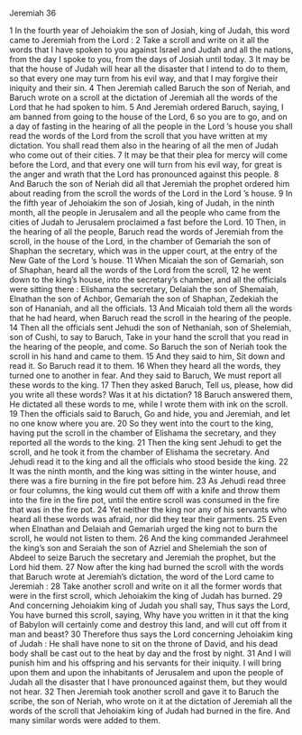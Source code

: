 Jeremiah 36

1	In the fourth year of Jehoiakim the son of Josiah, king of Judah, this word came to Jeremiah from the Lord :
2	Take a scroll and write on it all the words that I have spoken to you against Israel and Judah and all the nations, from the day I spoke to you, from the days of Josiah until today.
3	It may be that the house of Judah will hear all the disaster that I intend to do to them, so that every one may turn from his evil way, and that I may forgive their iniquity and their sin.
4	Then Jeremiah called Baruch the son of Neriah, and Baruch wrote on a scroll at the dictation of Jeremiah all the words of the Lord that he had spoken to him.
5	And Jeremiah ordered Baruch, saying, I am banned from going to the house of the Lord,
6	so you are to go, and on a day of fasting in the hearing of all the people in the Lord ’s house you shall read the words of the Lord from the scroll that you have written at my dictation. You shall read them also in the hearing of all the men of Judah who come out of their cities.
7	It may be that their plea for mercy will come before the Lord, and that every one will turn from his evil way, for great is the anger and wrath that the Lord has pronounced against this people.
8	And Baruch the son of Neriah did all that Jeremiah the prophet ordered him about reading from the scroll the words of the Lord in the Lord ’s house.
9	In the fifth year of Jehoiakim the son of Josiah, king of Judah, in the ninth month, all the people in Jerusalem and all the people who came from the cities of Judah to Jerusalem proclaimed a fast before the Lord.
10	Then, in the hearing of all the people, Baruch read the words of Jeremiah from the scroll, in the house of the Lord, in the chamber of Gemariah the son of Shaphan the secretary, which was in the upper court, at the entry of the New Gate of the Lord ’s house.
11	When Micaiah the son of Gemariah, son of Shaphan, heard all the words of the Lord from the scroll,
12	he went down to the king’s house, into the secretary’s chamber, and all the officials were sitting there : Elishama the secretary, Delaiah the son of Shemaiah, Elnathan the son of Achbor, Gemariah the son of Shaphan, Zedekiah the son of Hananiah, and all the officials.
13	And Micaiah told them all the words that he had heard, when Baruch read the scroll in the hearing of the people.
14	Then all the officials sent Jehudi the son of Nethaniah, son of Shelemiah, son of Cushi, to say to Baruch, Take in your hand the scroll that you read in the hearing of the people, and come. So Baruch the son of Neriah took the scroll in his hand and came to them.
15	And they said to him, Sit down and read it. So Baruch read it to them.
16	When they heard all the words, they turned one to another in fear. And they said to Baruch, We must report all these words to the king.
17	Then they asked Baruch, Tell us, please, how did you write all these words? Was it at his dictation?
18	Baruch answered them, He dictated all these words to me, while I wrote them with ink on the scroll.
19	Then the officials said to Baruch, Go and hide, you and Jeremiah, and let no one know where you are.
20	So they went into the court to the king, having put the scroll in the chamber of Elishama the secretary, and they reported all the words to the king.
21	Then the king sent Jehudi to get the scroll, and he took it from the chamber of Elishama the secretary. And Jehudi read it to the king and all the officials who stood beside the king.
22	It was the ninth month, and the king was sitting in the winter house, and there was a fire burning in the fire pot before him.
23	As Jehudi read three or four columns, the king would cut them off with a knife and throw them into the fire in the fire pot, until the entire scroll was consumed in the fire that was in the fire pot.
24	Yet neither the king nor any of his servants who heard all these words was afraid, nor did they tear their garments.
25	Even when Elnathan and Delaiah and Gemariah urged the king not to burn the scroll, he would not listen to them.
26	And the king commanded Jerahmeel the king’s son and Seraiah the son of Azriel and Shelemiah the son of Abdeel to seize Baruch the secretary and Jeremiah the prophet, but the Lord hid them.
27	Now after the king had burned the scroll with the words that Baruch wrote at Jeremiah’s dictation, the word of the Lord came to Jeremiah :
28	Take another scroll and write on it all the former words that were in the first scroll, which Jehoiakim the king of Judah has burned.
29	And concerning Jehoiakim king of Judah you shall say, Thus says the Lord, You have burned this scroll, saying, Why have you written in it that the king of Babylon will certainly come and destroy this land, and will cut off from it man and beast?
30	Therefore thus says the Lord concerning Jehoiakim king of Judah : He shall have none to sit on the throne of David, and his dead body shall be cast out to the heat by day and the frost by night.
31	And I will punish him and his offspring and his servants for their iniquity. I will bring upon them and upon the inhabitants of Jerusalem and upon the people of Judah all the disaster that I have pronounced against them, but they would not hear.
32	Then Jeremiah took another scroll and gave it to Baruch the scribe, the son of Neriah, who wrote on it at the dictation of Jeremiah all the words of the scroll that Jehoiakim king of Judah had burned in the fire. And many similar words were added to them.

